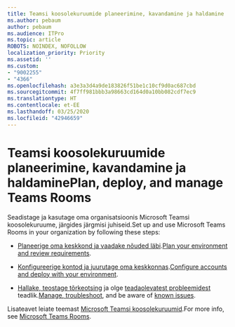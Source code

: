 ```yaml
---
title: Teamsi koosolekuruumide planeerimine, kavandamine ja haldamine
ms.author: pebaum
author: pebaum
ms.audience: ITPro
ms.topic: article
ROBOTS: NOINDEX, NOFOLLOW
localization_priority: Priority
ms.assetid: ''
ms.custom:
- "9002255"
- "4366"
ms.openlocfilehash: a3e3a3d4a9de183826f51be1c10cf9d0ac687cbd
ms.sourcegitcommit: 4f7ff981bbb3a98663cd164d0a10bb082cdf7ec9
ms.translationtype: HT
ms.contentlocale: et-EE
ms.lasthandoff: 03/25/2020
ms.locfileid: "42946659"
---
```

# <a name="plan-deploy-and-manage-teams-rooms"></a><span data-ttu-id="52797-102">Teamsi koosolekuruumide planeerimine, kavandamine ja haldamine</span><span class="sxs-lookup"><span data-stu-id="52797-102">Plan, deploy, and manage Teams Rooms</span></span>

<span data-ttu-id="52797-103">Seadistage ja kasutage oma organisatsioonis Microsoft Teamsi koosolekuruume, järgides järgmisi juhiseid.</span><span class="sxs-lookup"><span data-stu-id="52797-103">Set up and use Microsoft Teams Rooms in your organization by following these steps:</span></span> 

- <span data-ttu-id="52797-104">[Planeerige oma keskkond ja vaadake nõuded läbi](https://docs.microsoft.com/microsoftteams/rooms/rooms-plan).</span><span class="sxs-lookup"><span data-stu-id="52797-104">[Plan your environment and review requirements](https://docs.microsoft.com/microsoftteams/rooms/rooms-plan).</span></span>

- <span data-ttu-id="52797-105">[Konfigureerige kontod ja juurutage oma keskkonnas](https://docs.microsoft.com/microsoftteams/rooms/rooms-deploy).</span><span class="sxs-lookup"><span data-stu-id="52797-105">[Configure accounts and deploy with your environment](https://docs.microsoft.com/microsoftteams/rooms/rooms-deploy).</span></span>

- <span data-ttu-id="52797-106">[Hallake, teostage tõrkeotsing](https://docs.microsoft.com/microsoftteams/rooms/rooms-manage#troubleshooting) ja olge [teadaolevatest probleemidest](https://docs.microsoft.com/microsoftteams/rooms/known-issues) teadlik.</span><span class="sxs-lookup"><span data-stu-id="52797-106">[Manage, troubleshoot](https://docs.microsoft.com/microsoftteams/rooms/rooms-manage#troubleshooting), and be aware of [known issues](https://docs.microsoft.com/microsoftteams/rooms/known-issues).</span></span> 

<span data-ttu-id="52797-107">Lisateavet leiate teemast [Microsoft Teamsi koosolekuruumid](https://docs.microsoft.com/microsoftteams/rooms/).</span><span class="sxs-lookup"><span data-stu-id="52797-107">For more info, see [Microsoft Teams Rooms](https://docs.microsoft.com/microsoftteams/rooms/).</span></span>
